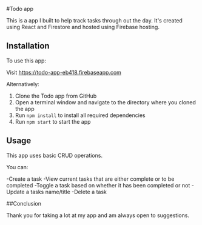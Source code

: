 #Todo app

This is a app I built to help track tasks through out the day. It's created using React and Firestore and hosted using Firebase hosting.

## Installation

To use this app:

Visit https://todo-app-eb418.firebaseapp.com

Alternatively:

1. Clone the Todo app from GitHub
2. Open a terminal window and navigate to the directory where you cloned the app
3. Run `npm install` to install all required dependencies
4. Run `npm start` to start the app

## Usage

This app uses basic CRUD operations.

You can:

-Create a task
-View current tasks that are either complete or to be completed
-Toggle a task based on whether it has been completed or not
-Update a tasks name/title
-Delete a task

##Conclusion

Thank you for taking a lot at my app and am always open to suggestions.
